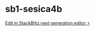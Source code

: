 # sb1-sesica4b

[Edit in StackBlitz next generation editor ⚡️](https://stackblitz.com/~/github.com/ArvindAGI22/sb1-sesica4b)